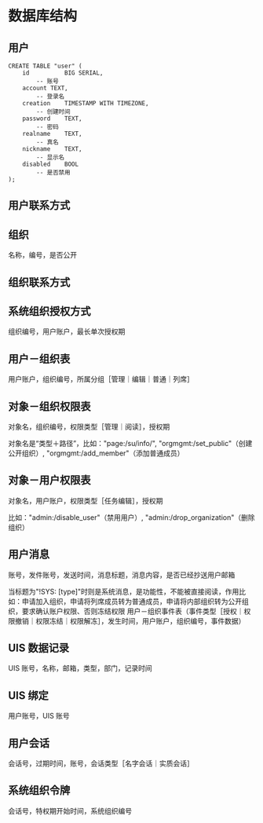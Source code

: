 # 数据库结构

## 用户

	CREATE TABLE "user" (
		id			BIG SERIAL,
			-- 账号
		account	TEXT,
			-- 登录名
		creation	TIMESTAMP WITH TIMEZONE,
			-- 创建时间
		password	TEXT,
			-- 密码
		realname	TEXT,
			-- 真名
		nickname	TEXT,
			-- 显示名
		disabled	BOOL
			-- 是否禁用
	);

## 用户联系方式

## 组织

名称，编号，是否公开

## 组织联系方式

## 系统组织授权方式

组织编号，用户账户，最长单次授权期

## 用户－组织表

用户账户，组织编号，所属分组［管理｜编辑｜普通｜列席］

## 对象－组织权限表
对象名，组织编号，权限类型［管理｜阅读］，授权期

对象名是“类型＋路径”，比如："page:/su/info/", "orgmgmt:/set_public"（创建公开组织）, "orgmgmt:/add_member"（添加普通成员）

## 对象－用户权限表

对象名，用户账户，权限类型［任务编辑］，授权期

比如："admin:/disable_user"（禁用用户）, "admin:/drop_organization"（删除组织）

## 用户消息

账号，发件账号，发送时间，消息标题，消息内容，是否已经抄送用户邮箱

当标题为"!SYS: [type]"时则是系统消息，是功能性，不能被直接阅读，作用比如：申请加入组织，申请将列席成员转为普通成员，申请将内部组织转为公开组织，要求确认账户权限、否则冻结权限
用户－组织事件表（事件类型［授权｜权限撤销｜权限冻结｜权限解冻］，发生时间，用户账户，组织编号，事件数据）

## UIS 数据记录

UIS 账号，名称，邮箱，类型，部门，记录时间

## UIS 绑定

用户账号，UIS 账号

## 用户会话

会话号，过期时间，账号，会话类型［名字会话｜实质会话］

## 系统组织令牌

会话号，特权期开始时间，系统组织编号